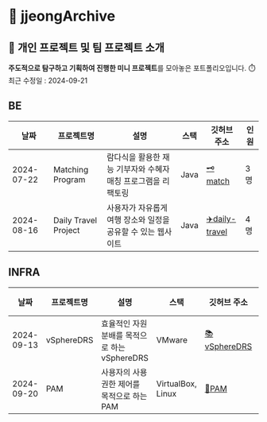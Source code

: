 # 🤍 jjeongArchive

## 👋 개인 프로젝트 및 팀 프로젝트 소개
**주도적으로 탐구하고 기획하여 진행한 미니 프로젝트**를 모아놓은 포트폴리오입니다. ⏱️ 최근 수정일 : 2024-09-21

## BE
| 날짜       | 프로젝트명         | 설명                            | 스택                   | 깃허브 주소  | 인원                                     |
|------------|----------------------|---------------------------------|------------------------|------------------------------------------------|------------|
| 2024-07-22 | Matching Program  | 람다식을 활용한 재능 기부자와 수혜자 매칭 프로그램을 리팩토링        | Java | [🗝️match](https://github.com/yyyeun/WooriFISA-java-refactoring) | 3명
| 2024-08-16 | Daily Travel Project  | 사용자가 자유롭게 여행 장소와 일정을 공유할 수 있는 웹사이트        | Java | [:airplane:daily-travel](https://github.com/WooriFisa3-TeamOrg/daily-travel) | 4명

## INFRA
| 날짜       | 프로젝트명         | 설명                            | 스택                   | 깃허브 주소  | 인원                                      |
|------------|----------------------|---------------------------------|------------------------|------------------------------------------------|------------|
| 2024-09-13 | vSphereDRS  | 효율적인 자원 분배를 목적으로 하는 vSphereDRS        | VMware | [:books:vSphereDRS](https://github.com/WooriFISA-VMware/vSphereDRS) | 4명
| 2024-09-20 | PAM  | 사용자의 사용 권한 제어를 목적으로 하는 PAM        | VirtualBox, Linux | [:book:PAM](https://github.com/jjeong1015/WooriFISA-PAM) | 1명

